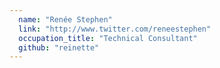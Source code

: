 ```yaml
---
  name: "Renée Stephen"
  link: "http://www.twitter.com/reneestephen"
  occupation_title: "Technical Consultant"
  github: "reinette"
---
```

